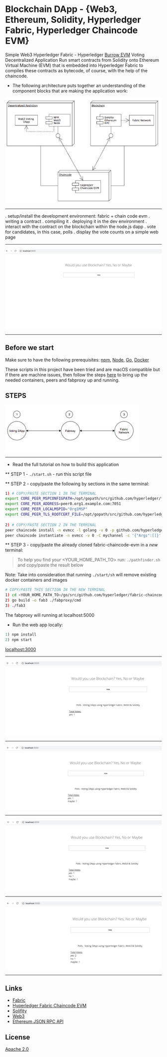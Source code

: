 # Blockchain DApp - {Web3, Ethereum, Solidity, Hyperledger Fabric, Hyperledger Chaincode EVM}
Simple Web3 Hyperledger Fabric - Hyperledger [Burrow EVM](https://github.com/hyperledger/burrow) Voting Decentralized Application
Run smart contracts from Solidity onto Ethereum Virtual Machine (EVM) that is embedded into Hyperledger Fabric to compiles these contracts as bytecode, of course, with the help of the chaincode.

* The following architecture puts together an understanding of the component blocks that are making the application work:

![](img/architecture.png)

<hr>

  .	setup/install the development environment: fabric + chain code evm
	.	writing a contract
	.	compiling it
	.	deploying it in the dev environment
	.	interact with the contract on the blockchain within the node.js dapp
	.	vote for candidates, in this case, polls
	.	display the vote counts on a simple web page

<hr>

![](img/start.png)

<hr>

## Before we start
Make sure to have the following prerequisites: [npm](https://www.npmjs.com/), [Node](https://nodejs.org/en/), [Go](https://golang.org/dl/), [Docker](https://www.docker.com/)

These scripts in this project have been tried and are macOS compatible but if there are machine issues, then follow the steps [here](https://github.com/hyperledger/fabric-chaincode-evm/blob/master/examples/EVM_Smart_Contracts.md) to bring up the needed containers, peers and fabproxy up and running.

## STEPS

![](img/steps.png)

<hr>

* Read the full tutorial on how to build this application

** STEP 1 - `./start.sh` - run this script file

** STEP 2 - copy/paste the following by sections in the same terminal:

```bash
1) # COPY/PASTE SECTION 1 IN THE TERMINAL
export CORE_PEER_MSPCONFIGPATH=/opt/gopath/src/github.com/hyperledger/fabric/peer/crypto/peerOrganizations/org1.example.com/users/Admin@org1.example.com/msp
export CORE_PEER_ADDRESS=peer0.org1.example.com:7051
export CORE_PEER_LOCALMSPID="Org1MSP"
export CORE_PEER_TLS_ROOTCERT_FILE=/opt/gopath/src/github.com/hyperledger/fabric/peer/crypto/peerOrganizations/org1.example.com/peers/peer0.org1.example.com/tls/ca.crt

2) # COPY/PASTE SECTION 2 IN THE TERMINAL
peer chaincode install -n evmcc -l golang -v 0 -p github.com/hyperledger/fabric-chaincode-evm/evmcc
peer chaincode instantiate -n evmcc -v 0 -C mychannel -c '{"Args":[]}' -o orderer.example.com:7050 --tls --cafile /opt/gopath/src/github.com/hyperledger/fabric/peer/crypto/ordererOrganizations/example.com/orderers/orderer.example.com/msp/tlscacerts/tlsca.example.com-cert.pem
```
** STEP 3 - copy/paste the already cloned fabric-chaincode-evm in a _new_ terminal:

> To help you find your <YOUR_HOME_PATH_TO> run: `./pathfinder.sh` and copy/paste the result below

Note: Take into consideration that running `./start/sh` will remove existing docker containers and images

```bash
# COPY/PASTE THIS SECTION IN THE NEW TERMINAL
1) cd <YOUR_HOME_PATH_TO>/go/src/github.com/hyperledger/fabric-chaincode-evm  
2) go build -o fab3 ./fabproxy/cmd  
3) ./fab3
```
The fabproxy will running at localhost:5000

* Run the web app locally:

```javascript
1) npm install
2) npm start
```
[localhost:3000](localhost:3000)

<hr>

![](img/yes.png)

<hr>

![](img/maybe.png)

<hr>

![](img/all.png)

<hr>

![](img/add_yes.png)

<hr>

## Links

* [Fabric](https://github.com/hyperledger/fabric-samples)
* [Hyperledger Fabric Chaincode EVM](https://github.com/hyperledger/fabric-chaincode-evm)
* [Solifity](https://solidity.readthedocs.io/en/v0.4.25/index.html)
* [Web3](https://web3js.readthedocs.io/en/1.0/)
* [Ethereum JSON RPC API](https://github.com/ethereum/wiki/wiki/JSON-RPC)

## License
[Apache 2.0](LICENSE)
